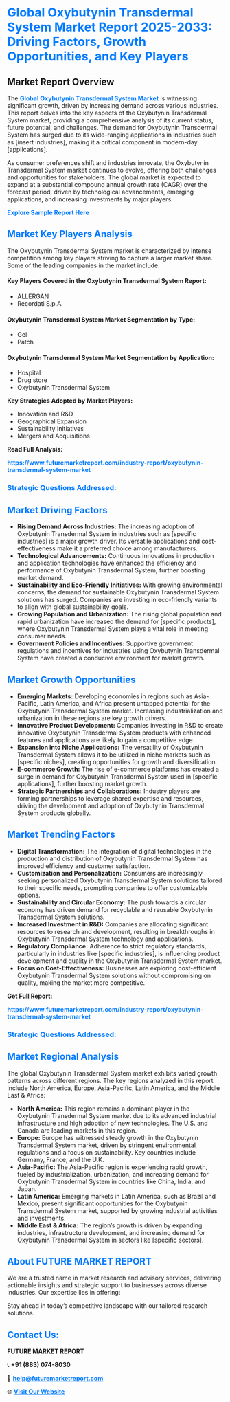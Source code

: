 <h1 style="color: #007BFF;">Global Oxybutynin Transdermal System Market Report 2025-2033: Driving Factors, Growth Opportunities, and Key Players</h1>

<section id="overview">
<h2>Market Report Overview</h2>
<p>The <a href="https://www.futuremarketreport.com/industry-report/oxybutynin-transdermal-system-market" style="color: #007BFF; text-decoration: none;"><strong>Global Oxybutynin Transdermal System Market</strong></a> is witnessing significant growth, driven by increasing demand across various industries. This report delves into the key aspects of the Oxybutynin Transdermal System market, providing a comprehensive analysis of its current status, future potential, and challenges. The demand for Oxybutynin Transdermal System has surged due to its wide-ranging applications in industries such as [insert industries], making it a critical component in modern-day [applications].</p>
<p>As consumer preferences shift and industries innovate, the Oxybutynin Transdermal System market continues to evolve, offering both challenges and opportunities for stakeholders. The global market is expected to expand at a substantial compound annual growth rate (CAGR) over the forecast period, driven by technological advancements, emerging applications, and increasing investments by major players.</p>
</section>

<section id="overview">
<p><a href="https://www.futuremarketreport.com/request-sample/reportId=125756" style="color: #007BFF; text-decoration: none;"><strong>Explore Sample Report Here</strong></a></p>
</section>

<section id="key-players">
<h2 style="color: #007BFF;">Market Key Players Analysis</h2>
<p>The Oxybutynin Transdermal System market is characterized by intense competition among key players striving to capture a larger market share. Some of the leading companies in the market include:</p>
<h4>Key Players Covered in the Oxybutynin Transdermal System Report:</h4>
<ul><li>ALLERGAN</li><li>Recordati S.p.A.</li></ul>
<h4>Oxybutynin Transdermal System Market Segmentation by Type:</h4>
<ul><li>Gel</li><li>Patch</li></ul>

<h4>Oxybutynin Transdermal System Market Segmentation by Application:</h4>
<ul><li>Hospital</li><li>Drug store</li><li>Oxybutynin Transdermal System</li></ul>
<p><strong>Key Strategies Adopted by Market Players:</strong></p>
<ul>
<li>Innovation and R&D</li>
<li>Geographical Expansion</li>
<li>Sustainability Initiatives</li>
<li>Mergers and Acquisitions</li>
</ul>
</section>

<section>
<p><strong>Read Full Analysis: </strong></p><a href="https://www.futuremarketreport.com/industry-report/oxybutynin-transdermal-system-market" style="color: #007BFF; text-decoration: none;"><strong>https://www.futuremarketreport.com/industry-report/oxybutynin-transdermal-system-market</strong></a>
<h3 style="color: #007BFF;">Strategic Questions Addressed:</h3>
</section>

<section id="driving-factors">
<h2 style="color: #007BFF;">Market Driving Factors</h2>
<ul>
<li><strong>Rising Demand Across Industries:</strong> The increasing adoption of Oxybutynin Transdermal System in industries such as [specific industries] is a major growth driver. Its versatile applications and cost-effectiveness make it a preferred choice among manufacturers.</li>
<li><strong>Technological Advancements:</strong> Continuous innovations in production and application technologies have enhanced the efficiency and performance of Oxybutynin Transdermal System, further boosting market demand.</li>
<li><strong>Sustainability and Eco-Friendly Initiatives:</strong> With growing environmental concerns, the demand for sustainable Oxybutynin Transdermal System solutions has surged. Companies are investing in eco-friendly variants to align with global sustainability goals.</li>
<li><strong>Growing Population and Urbanization:</strong> The rising global population and rapid urbanization have increased the demand for [specific products], where Oxybutynin Transdermal System plays a vital role in meeting consumer needs.</li>
<li><strong>Government Policies and Incentives:</strong> Supportive government regulations and incentives for industries using Oxybutynin Transdermal System have created a conducive environment for market growth.</li>
</ul>
</section>

<section id="growth-opportunities">
<h2 style="color: #007BFF;">Market Growth Opportunities</h2>
<ul>
<li><strong>Emerging Markets:</strong> Developing economies in regions such as Asia-Pacific, Latin America, and Africa present untapped potential for the Oxybutynin Transdermal System market. Increasing industrialization and urbanization in these regions are key growth drivers.</li>
<li><strong>Innovative Product Development:</strong> Companies investing in R&D to create innovative Oxybutynin Transdermal System products with enhanced features and applications are likely to gain a competitive edge.</li>
<li><strong>Expansion into Niche Applications:</strong> The versatility of Oxybutynin Transdermal System allows it to be utilized in niche markets such as [specific niches], creating opportunities for growth and diversification.</li>
<li><strong>E-commerce Growth:</strong> The rise of e-commerce platforms has created a surge in demand for Oxybutynin Transdermal System used in [specific applications], further boosting market growth.</li>
<li><strong>Strategic Partnerships and Collaborations:</strong> Industry players are forming partnerships to leverage shared expertise and resources, driving the development and adoption of Oxybutynin Transdermal System products globally.</li>
</ul>
</section>

<section id="trending-factors">
<h2 style="color: #007BFF;">Market Trending Factors</h2>
<ul>
<li><strong>Digital Transformation:</strong> The integration of digital technologies in the production and distribution of Oxybutynin Transdermal System has improved efficiency and customer satisfaction.</li>
<li><strong>Customization and Personalization:</strong> Consumers are increasingly seeking personalized Oxybutynin Transdermal System solutions tailored to their specific needs, prompting companies to offer customizable options.</li>
<li><strong>Sustainability and Circular Economy:</strong> The push towards a circular economy has driven demand for recyclable and reusable Oxybutynin Transdermal System solutions.</li>
<li><strong>Increased Investment in R&D:</strong> Companies are allocating significant resources to research and development, resulting in breakthroughs in Oxybutynin Transdermal System technology and applications.</li>
<li><strong>Regulatory Compliance:</strong> Adherence to strict regulatory standards, particularly in industries like [specific industries], is influencing product development and quality in the Oxybutynin Transdermal System market.</li>
<li><strong>Focus on Cost-Effectiveness:</strong> Businesses are exploring cost-efficient Oxybutynin Transdermal System solutions without compromising on quality, making the market more competitive.</li>
</ul>
</section>

<section>
<p><strong>Get Full Report: </strong></p><a href="https://www.futuremarketreport.com/industry-report/oxybutynin-transdermal-system-market" style="color: #007BFF; text-decoration: none;"><strong>https://www.futuremarketreport.com/industry-report/oxybutynin-transdermal-system-market</strong></a>
<h3 style="color: #007BFF;">Strategic Questions Addressed:</h3>
</section>


<section id="regional-analysis">
<h2 style="color: #007BFF;">Market Regional Analysis</h2>
<p>The global Oxybutynin Transdermal System market exhibits varied growth patterns across different regions. The key regions analyzed in this report include North America, Europe, Asia-Pacific, Latin America, and the Middle East & Africa:</p>
<ul>
<li><strong>North America:</strong> This region remains a dominant player in the Oxybutynin Transdermal System market due to its advanced industrial infrastructure and high adoption of new technologies. The U.S. and Canada are leading markets in this region.</li>
<li><strong>Europe:</strong> Europe has witnessed steady growth in the Oxybutynin Transdermal System market, driven by stringent environmental regulations and a focus on sustainability. Key countries include Germany, France, and the U.K.</li>
<li><strong>Asia-Pacific:</strong> The Asia-Pacific region is experiencing rapid growth, fueled by industrialization, urbanization, and increasing demand for Oxybutynin Transdermal System in countries like China, India, and Japan.</li>
<li><strong>Latin America:</strong> Emerging markets in Latin America, such as Brazil and Mexico, present significant opportunities for the Oxybutynin Transdermal System market, supported by growing industrial activities and investments.</li>
<li><strong>Middle East & Africa:</strong> The region’s growth is driven by expanding industries, infrastructure development, and increasing demand for Oxybutynin Transdermal System in sectors like [specific sectors].</li>
</ul>
</section>

<footer>
<h2 style="color: #007BFF;">About FUTURE MARKET REPORT</h2>
<p>We are a trusted name in market research and advisory services, delivering actionable insights and strategic support to businesses across diverse industries. Our expertise lies in offering:</p>

<p>Stay ahead in today’s competitive landscape with our tailored research solutions.</p>

<h2 style="color: #007BFF;">Contact Us:</h2>
<p><strong>FUTURE MARKET REPORT</strong></p>
<p>📞 <strong>+91 (883) 074-8030</strong></p>
<p>📧 <strong><a href="mailto:help@futuremarketreport.com" style="color: #007BFF;">help@futuremarketreport.com</a></strong></p>
<p>🌐 <strong><a href="https://www.futuremarketreport.com/" style="color: #007BFF;">Visit Our Website</a></strong></p>
</footer>